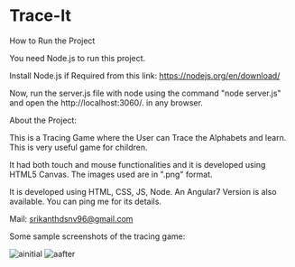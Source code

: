 # Trace-It

How to Run the Project


You need Node.js to run this project.

Install Node.js if Required from this link: https://nodejs.org/en/download/

Now, run the server.js file with node using the command "node server.js" and open the http://localhost:3060/. in any browser.

About the Project:

This is a Tracing Game where the User can Trace the Alphabets and learn. This is very useful game for children. 


It had both touch and mouse functionalities and it is developed using HTML5 Canvas. The images used are in ".png" format.

It is developed using HTML, CSS, JS, Node. An Angular7 Version is also available. You can ping me for its details.

Mail: srikanthdsnv96@gmail.com


Some sample screenshots of the tracing game:

![ainitial](https://user-images.githubusercontent.com/38306134/62183256-179a9e80-b377-11e9-8e9a-0242affe5bd6.png)
![aafter](https://user-images.githubusercontent.com/38306134/62183301-4e70b480-b377-11e9-9570-86c2a5958a0b.png)
